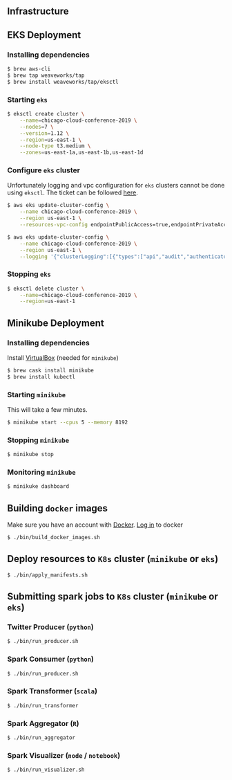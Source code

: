 ## Infrastructure

## EKS Deployment

### Installing dependencies
```bash
$ brew aws-cli
$ brew tap weaveworks/tap
$ brew install weaveworks/tap/eksctl
```

### Starting `eks`
```bash
$ eksctl create cluster \
    --name=chicago-cloud-conference-2019 \
    --nodes=7 \
    --version=1.12 \
    --region=us-east-1 \
    --node-type t3.medium \
    --zones=us-east-1a,us-east-1b,us-east-1d
```

### Configure `eks` cluster
Unfortunately logging and vpc configuration for `eks` clusters cannot be done using `eksctl`. The ticket can be followed
[here](https://github.com/weaveworks/eksctl/issues/649).

```bash
$ aws eks update-cluster-config \
    --name chicago-cloud-conference-2019 \
    --region us-east-1 \
    --resources-vpc-config endpointPublicAccess=true,endpointPrivateAccess=true

$ aws eks update-cluster-config \
    --name chicago-cloud-conference-2019 \
    --region us-east-1 \
    --logging '{"clusterLogging":[{"types":["api","audit","authenticator","controllerManager","scheduler"],"enabled":true}]}'
```

### Stopping `eks`
```bash
$ eksctl delete cluster \
    --name=chicago-cloud-conference-2019 \
    --region=us-east-1
```

## Minikube Deployment

### Installing dependencies

Install [VirtualBox](https://www.virtualbox.org/wiki/Downloads) (needed for `minikube`)
```bash
$ brew cask install minikube
$ brew install kubectl
```

### Starting `minikube`

This will take a few minutes.
```bash
$ minikube start --cpus 5 --memory 8192
```

### Stopping `minikube`
```bash
$ minikube stop
```

### Monitoring `minikube`
```bash
$ minikuke dashboard
```

## Building `docker` images
Make sure you have an account with [Docker](https://hub.docker.com).
[Log in](https://docs.docker.com/engine/reference/commandline/login/) to docker 
```bash
$ ./bin/build_docker_images.sh
```

## Deploy resources to `K8s` cluster (`minikube` or `eks`)
```bash
$ ./bin/apply_manifests.sh
```

## Submitting spark jobs to `K8s` cluster (`minikube` or `eks`)

### Twitter Producer (`python`)
```bash
$ ./bin/run_producer.sh
```

### Spark Consumer (`python`)
```bash
$ ./bin/run_producer.sh
```

### Spark Transformer (`scala`)
```bash
$ ./bin/run_transformer
```

### Spark Aggregator (`R`)
```bash
$ ./bin/run_aggregator
```

### Spark Visualizer (`node` / `notebook`)
```bash
$ ./bin/run_visualizer.sh
```
